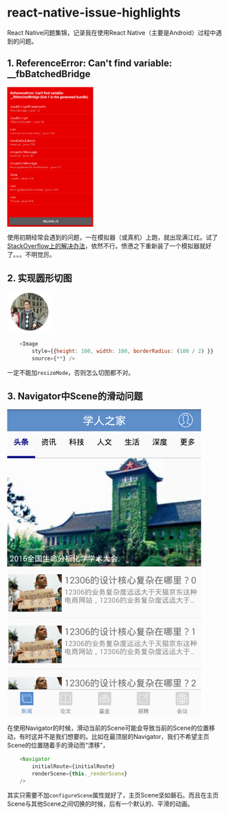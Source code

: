 # react-native-issue-highlights
React Native问题集锦，记录我在使用React Native（主要是Android）过程中遇到的问题。

## 1. ReferenceError: Can't find variable: __fbBatchedBridge
<img src="./images/red.png"  width="200px"  align="center" />

使用初期经常会遇到的问题，一在模拟器（或真机）上跑，就出现满江红。试了[StackOverflow上的解决办法](http://stackoverflow.com/questions/34500020/referenceerror-cant-find-variable-fbbatchedbridge)，依然不行。愤懑之下重新装了一个模拟器就好了。。。不明觉厉。

## 2. 实现圆形切图
![](./images/circle.png)

```javascript
    <Image 
        style={{height: 100, width: 100, borderRadius: (100 / 2) }}
        source={**} />
```
一定不能加`resizeMode`，否则怎么切图都不对。

## 3. Navigator中Scene的滑动问题
![](./images/home-scene.png)

在使用Navigator的时候，滑动当前的Scene可能会导致当前的Scene的位置移动，有时这并不是我们想要的。比如在最顶层的Navigator，我们不希望主页Scene的位置随着手的滑动而“漂移”，
```javascript
    <Navigator
        initialRoute={initialRoute}
        renderScene={this._renderScene}
    />
```
其实只需要不加`configureScene`属性就好了，主页Scene坚如磐石。而且在主页Scene与其他Scene之间切换的时候，后有一个默认的、平滑的动画。

